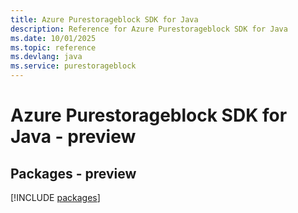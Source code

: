 ```yaml
---
title: Azure Purestorageblock SDK for Java
description: Reference for Azure Purestorageblock SDK for Java
ms.date: 10/01/2025
ms.topic: reference
ms.devlang: java
ms.service: purestorageblock
---
```

# Azure Purestorageblock SDK for Java - preview
## Packages - preview
[!INCLUDE [packages](purestorageblock-index.md)]